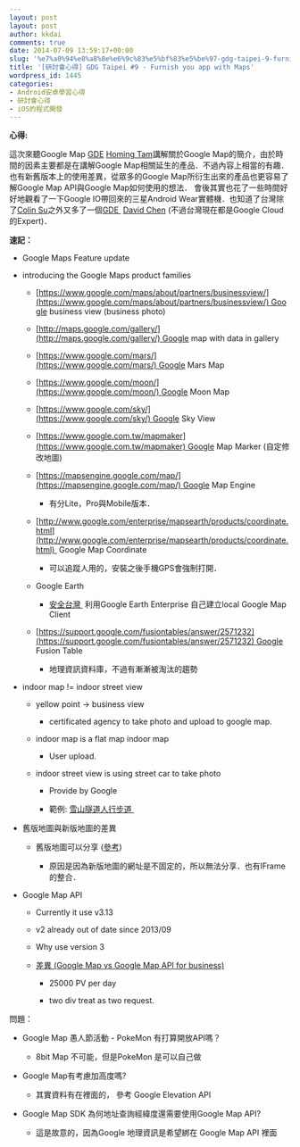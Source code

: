 ```yaml
---
layout: post
layout: post
author: kkdai
comments: true
date: 2014-07-09 13:59:17+00:00
slug: '%e7%a0%94%e8%a8%8e%e6%9c%83%e5%bf%83%e5%be%97-gdg-taipei-9-furnish-you-app-with-maps'
title: '[研討會心得] GDG Taipei #9 - Furnish you app with Maps'
wordpress_id: 1445
categories:
- Android安卓學習心得
- 研討會心得
- iOS的程式開發
---
```





**心得:**




這次來聽Google Map [GDE](https://developers.google.com/experts/) [Homing Tam](https://plus.google.com/u/0/+HomingTam/posts)講解關於Google Map的簡介，由於時間的因素主要都是在講解Google Map相關延生的產品．不過內容上相當的有趣．也有新舊版本上的使用差異，從眾多的Google Map所衍生出來的產品也更容易了解Google Map API與Google Map如何使用的想法． 會後其實也花了一些時間好好地觀看了一下Google IO帶回來的三星Android Wear實體機．也知道了台灣除了[Colin Su](https://plus.google.com/106984014018383590693)之外又多了一個[GDE ](https://developers.google.com/experts/) [David Chen](https://plus.google.com/+LucemiaChen/posts) (不過台灣現在都是Google Cloud 的Expert)．



<!--more-->
  





**速記：**  







  * Google Maps Feature update


  * introducing the Google Maps product families



    * [https://www.google.com/maps/about/partners/businessview/](https://www.google.com/maps/about/partners/businessview/) Google business view (business photo)


    * [http://maps.google.com/gallery/](http://maps.google.com/gallery/) Google map with data in gallery


    * [https://www.google.com/mars/](https://www.google.com/mars/) Google Mars Map


    * [https://www.google.com/moon/](https://www.google.com/moon/) Google Moon Map


    * [https://www.google.com/sky/](https://www.google.com/sky/) Google Sky View


    * [https://www.google.com.tw/mapmaker](https://www.google.com.tw/mapmaker) Google Map Marker (自定修改地圖)


    * [https://mapsengine.google.com/map/](https://mapsengine.google.com/map/) Google Map Engine



      * 有分Lite，Pro與Mobile版本．



    * [http://www.google.com/enterprise/mapsearth/products/coordinate.html](http://www.google.com/enterprise/mapsearth/products/coordinate.html)  Google Map Coordinate 



      * 可以追蹤人用的，安裝之後手機GPS會強制打開．



    * Google Earth



      * [安全台灣 ](https://www.safetaiwan.tw/) 利用Google Earth Enterprise 自己建立local Google Map Client



    * [https://support.google.com/fusiontables/answer/2571232](https://support.google.com/fusiontables/answer/2571232) Google Fusion Table



      * 地理資訊資料庫，不過有漸漸被淘汰的趨勢




  * indoor map != indoor street view



    * yellow point -> business view



      * certificated agency to take photo and upload to google map.



    * indoor map is a flat map indoor map



      * User upload.



    * indoor street view is using street car to take photo



      * Provide by Google


      * 範例: [雪山隧道人行步道 ](http://goo.gl/maps/2aPSd)




  * 舊版地圖與新版地圖的差異



    * 舊版地圖可以分享 ([參考](http://goo.gl/maps/2aPSd)) 



      * 原因是因為新版地圖的網址是不固定的，所以無法分享．也有IFrame的整合．




  * Google Map API



    * Currently it use v3.13


    * v2 already out of date since 2013/09


    * Why use version 3


    * [差異 (Google Map vs Google Map API for business)](https://developers.google.com/maps/licensing?hl=zh-tw)



      * 25000 PV per day


      * two div treat as two request.






問題：






  * Google Map 愚人節活動 - PokeMon 有打算開放API嗎？



    * 8bit Map 不可能，但是PokeMon 是可以自己做



  * Google Map有考慮加高度嗎?



    * 其實資料有在裡面的， 參考 Google Elevation API



  * Google Map SDK 為何地址查詢經緯度還需要使用Google Map API?



    * 這是故意的，因為Google 地理資訊是希望綁在 Google Map API 裡面



